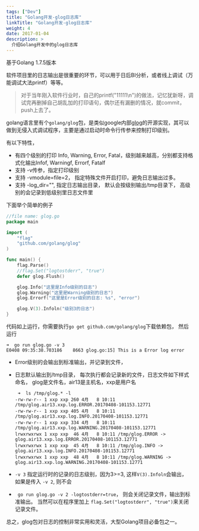 ```yaml
---
tags: ["Dev"]
title: "Golang开发-glog日志库"
linkTitle: "Golang开发-glog日志库"
weight: 4
date: 2017-01-04
description: >
  介绍Golang开发中的glog日志库
---
```


基于Golang 1.7.5版本

软件项目里的日志输出是很重要的环节，可以用于日后BI分析，或者线上调试（万能调试大法printf）等等。

> 对于当年刚入软件行业时，自己的printf("11111\n")的做法，记忆犹新呀，调试完再删掉自己胡乱加的打印语句，偶尔还有漏删的情况，就commit，push上去了。

golang语言里有个`golang/glog`包，是类似google内部[glog](https://github.com/google/glog)的开源实现，其可以做到无侵入式调试程序，主要是通过启动时命令行传参来控制打印级别。

有以下特性，

- 有四个级别的打印 Info, Warning, Error, Fatal，级别越来越高，分别都支持格式化输出Infof, Warningf, Errorf, Fatalf
- 支持 -v传参，指定打印级别
- 支持 -vmodule=file=2， 指定特殊文件开启打印，避免日志输出过多。
- 支持 -log_dir="", 指定日志输出目录， 默认会按级别输出/tmp目录下， 高级别的会记录到低级别里日志文件里

下面举个简单的例子

```go
//file name: glog.go
package main

import (
	"flag"
	"github.com/golang/glog"
)

func main() {
	flag.Parse()
	//flag.Set("logtostderr", "true")
	defer glog.Flush()

	glog.Info("这里是Info级别的日志")
	glog.Warning("这里是Warning级别的日志")
	glog.Errorf("这里是Error级别的日志: %s", "error")

	glog.V(3).Infoln("级别3的日志")
}
```

 代码如上运行，你需要执行`go get github.com/golang/glog`下载依赖包， 然后运行

 ```
 ➜  go run glog.go -v 3
E0408 09:35:38.703186    8663 glog.go:15] This is a Error log error
 ```

 - Error级别的会输出到标准输出，并记录到文件，
 - 日志默认输出到/tmp目录， 每次执行都会记录新的文件，日志文件如下样式命名， glog是文件名，air13是主机名，xxp是用户名

	```
	 ➜  ls /tmp/glog.* -l
	-rw-rw-r-- 1 xxp xxp 260 4月   8 10:11 /tmp/glog.air13.xxp.log.ERROR.20170408-101153.12771
	-rw-rw-r-- 1 xxp xxp 405 4月   8 10:11 /tmp/glog.air13.xxp.log.INFO.20170408-101153.12771
	-rw-rw-r-- 1 xxp xxp 334 4月   8 10:11 /tmp/glog.air13.xxp.log.WARNING.20170408-101153.12771
	lrwxrwxrwx 1 xxp xxp  46 4月   8 10:11 /tmp/glog.ERROR -> glog.air13.xxp.log.ERROR.20170408-101153.12771
	lrwxrwxrwx 1 xxp xxp  45 4月   8 10:11 /tmp/glog.INFO -> glog.air13.xxp.log.INFO.20170408-101153.12771
	lrwxrwxrwx 1 xxp xxp  48 4月   8 10:11 /tmp/glog.WARNING -> glog.air13.xxp.log.WARNING.20170408-101153.12771
	```
 - `-v 3` 指定运行时的记录的日志级别，因为3>=3, 这样`V(3).Infoln`会输出， 如果是传入 `-v 2`, 则不会
 - ` go run glog.go -v 2 -logtostderr=true`， 则会关闭记录文件，输出到标准输出。
 当然可以在程序里加上 `flag.Set("logtostderr", "true")`来关闭记录文件。

总之，glog包对日志的控制非常实用和灵活，大型Golang项目必备包之一。
